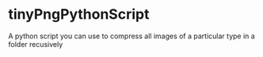 # tinyPngPythonScript
A python script you can use to compress all images of a particular type in a folder recusively
